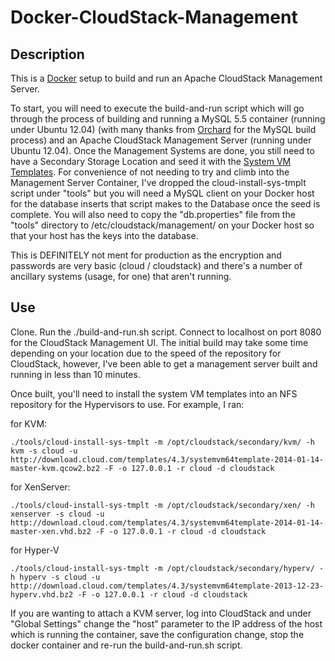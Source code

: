 Docker-CloudStack-Management
============

## Description

This is a [Docker](https://www.docker.io/) setup to build and run an Apache CloudStack Management Server. 

To start, you will need to execute the build-and-run script which will go through the process of building and running a MySQL 5.5 container (running under Ubuntu 12.04) (with many thanks from [Orchard](https://github.com/orchardup/docker-mysql) for the MySQL build process) and an Apache CloudStack Management Server (running under Ubuntu 12.04).
Once the Management Systems are done, you still need to have a Secondary Storage Location and seed it with the [System VM Templates](http://docs.cloudstack.apache.org/projects/cloudstack-installation/en/latest/installation.html#prepare-the-system-vm-template). For convenience of not needing to try and climb into the Management Server Container, I've dropped the cloud-install-sys-tmplt script under "tools" but you will need a MySQL client on your Docker host for the database inserts that script makes to the Database once the seed is complete. You will also need to copy the "db.properties" file from the "tools" directory to /etc/cloudstack/management/ on your Docker host so that your host has the keys into the database.

This is DEFINITELY not ment for production as the encryption and passwords are very basic (cloud / cloudstack) and there's a number of ancillary systems (usage, for one) that aren't running.

## Use

Clone. Run the ./build-and-run.sh script. Connect to localhost on port 8080 for the CloudStack Management UI.
The initial build may take some time depending on your location due to the speed of the repository for CloudStack, however, I've been able to get a management server built and running in less than 10 minutes.

Once built, you'll need to install the system VM templates into an NFS repository for the Hypervisors to use. For example, I ran:

for KVM:
```
./tools/cloud-install-sys-tmplt -m /opt/cloudstack/secondary/kvm/ -h kvm -s cloud -u http://download.cloud.com/templates/4.3/systemvm64template-2014-01-14-master-kvm.qcow2.bz2 -F -o 127.0.0.1 -r cloud -d cloudstack
```
for XenServer:
```
./tools/cloud-install-sys-tmplt -m /opt/cloudstack/secondary/xen/ -h xenserver -s cloud -u http://download.cloud.com/templates/4.3/systemvm64template-2014-01-14-master-xen.vhd.bz2 -F -o 127.0.0.1 -r cloud -d cloudstack

```
for Hyper-V
```
./tools/cloud-install-sys-tmplt -m /opt/cloudstack/secondary/hyperv/ -h hyperv -s cloud -u http://download.cloud.com/templates/4.3/systemvm64template-2013-12-23-hyperv.vhd.bz2 -F -o 127.0.0.1 -r cloud -d cloudstack
```


If you are wanting to attach a KVM server, log into CloudStack and under "Global Settings" change the "host" parameter to the IP address of the host which is running the container, save the configuration change, stop the docker container and re-run the build-and-run.sh script.
